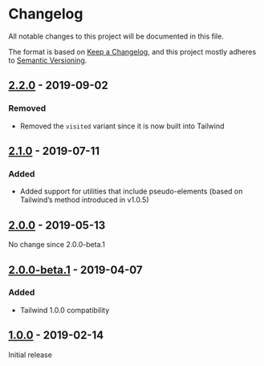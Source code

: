 # Changelog

All notable changes to this project will be documented in this file.

The format is based on [Keep a Changelog](https://keepachangelog.com/en/1.0.0/),
and this project mostly adheres to [Semantic Versioning](https://semver.org/spec/v2.0.0.html).

## [2.2.0] - 2019-09-02

### Removed
- Removed the `visited` variant since it is now built into Tailwind

## [2.1.0] - 2019-07-11

### Added
- Added support for utilities that include pseudo-elements (based on Tailwind’s method introduced in v1.0.5)

## [2.0.0] - 2019-05-13

No change since 2.0.0-beta.1

## [2.0.0-beta.1] - 2019-04-07

### Added
- Tailwind 1.0.0 compatibility

## [1.0.0] - 2019-02-14

Initial release

[Unreleased]: https://github.com/benface/tailwindcss-interaction-variants/compare/v2.2.0...HEAD
[2.2.0]: https://github.com/benface/tailwindcss-interaction-variants/compare/v2.1.0...v2.2.0
[2.1.0]: https://github.com/benface/tailwindcss-interaction-variants/compare/v2.0.0...v2.1.0
[2.0.0]: https://github.com/benface/tailwindcss-interaction-variants/compare/v2.0.0-beta.1...v2.0.0
[2.0.0-beta.1]: https://github.com/benface/tailwindcss-interaction-variants/compare/v1.0.0...v2.0.0-beta.1
[1.0.0]: https://github.com/benface/tailwindcss-interaction-variants/releases/tag/v1.0.0
